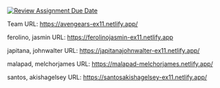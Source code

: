 [![Review Assignment Due Date](https://classroom.github.com/assets/deadline-readme-button-24ddc0f5d75046c5622901739e7c5dd533143b0c8e959d652212380cedb1ea36.svg)](https://classroom.github.com/a/xuHDKcOq)

Team URL: https://avengears-ex11.netlify.app/

ferolino, jasmin URL: https://ferolinojasmin-ex11.netlify.app

japitana, johnwalter URL: https://japitanajohnwalter-ex11.netlify.app/

malapad, melchorjames URL: https://malapad-melchorjames.netlify.app/

santos, akishagelsey URL: https://santosakishagelsey-ex11.netlify.app/